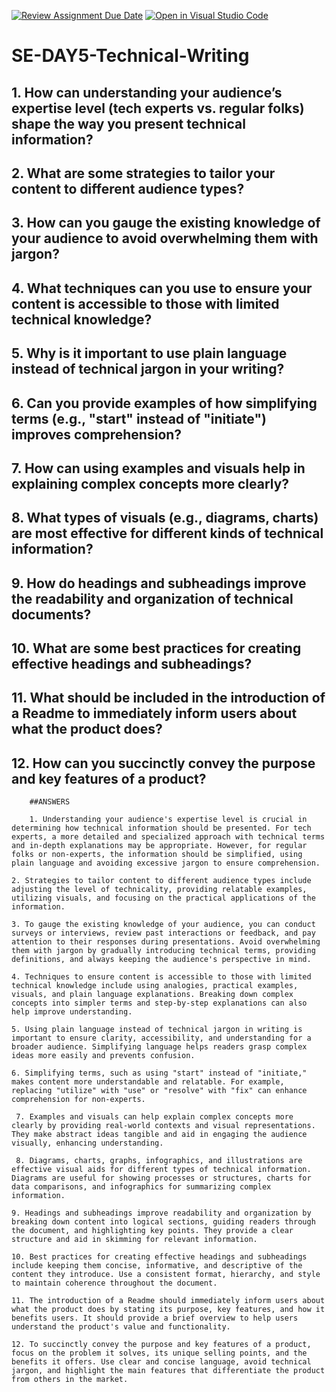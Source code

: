 [![Review Assignment Due Date](https://classroom.github.com/assets/deadline-readme-button-22041afd0340ce965d47ae6ef1cefeee28c7c493a6346c4f15d667ab976d596c.svg)](https://classroom.github.com/a/zsAR-pyY)
[![Open in Visual Studio Code](https://classroom.github.com/assets/open-in-vscode-2e0aaae1b6195c2367325f4f02e2d04e9abb55f0b24a779b69b11b9e10269abc.svg)](https://classroom.github.com/online_ide?assignment_repo_id=15664989&assignment_repo_type=AssignmentRepo)
# SE-DAY5-Technical-Writing
## 1. How can understanding your audience’s expertise level (tech experts vs. regular folks) shape the way you present technical information?
## 2. What are some strategies to tailor your content to different audience types?
## 3. How can you gauge the existing knowledge of your audience to avoid overwhelming them with jargon?
## 4. What techniques can you use to ensure your content is accessible to those with limited technical knowledge?
## 5. Why is it important to use plain language instead of technical jargon in your writing?
## 6. Can you provide examples of how simplifying terms (e.g., "start" instead of "initiate") improves comprehension?
## 7. How can using examples and visuals help in explaining complex concepts more clearly?
## 8. What types of visuals (e.g., diagrams, charts) are most effective for different kinds of technical information?
## 9. How do headings and subheadings improve the readability and organization of technical documents?
## 10. What are some best practices for creating effective headings and subheadings?
## 11. What should be included in the introduction of a Readme to immediately inform users about what the product does?
## 12. How can you succinctly convey the purpose and key features of a product?

        ##ANSWERS 

        1. Understanding your audience's expertise level is crucial in determining how technical information should be presented. For tech experts, a more detailed and specialized approach with technical terms and in-depth explanations may be appropriate. However, for regular folks or non-experts, the information should be simplified, using plain language and avoiding excessive jargon to ensure comprehension.

    2. Strategies to tailor content to different audience types include adjusting the level of technicality, providing relatable examples, utilizing visuals, and focusing on the practical applications of the information.

    3. To gauge the existing knowledge of your audience, you can conduct surveys or interviews, review past interactions or feedback, and pay attention to their responses during presentations. Avoid overwhelming them with jargon by gradually introducing technical terms, providing definitions, and always keeping the audience's perspective in mind.

    4. Techniques to ensure content is accessible to those with limited technical knowledge include using analogies, practical examples, visuals, and plain language explanations. Breaking down complex concepts into simpler terms and step-by-step explanations can also help improve understanding.

    5. Using plain language instead of technical jargon in writing is important to ensure clarity, accessibility, and understanding for a broader audience. Simplifying language helps readers grasp complex ideas more easily and prevents confusion.

    6. Simplifying terms, such as using "start" instead of "initiate," makes content more understandable and relatable. For example, replacing "utilize" with "use" or "resolve" with "fix" can enhance comprehension for non-experts.

     7. Examples and visuals can help explain complex concepts more clearly by providing real-world contexts and visual representations. They make abstract ideas tangible and aid in engaging the audience visually, enhancing understanding.

     8. Diagrams, charts, graphs, infographics, and illustrations are effective visual aids for different types of technical information. Diagrams are useful for showing processes or structures, charts for data comparisons, and infographics for summarizing complex information.

    9. Headings and subheadings improve readability and organization by breaking down content into logical sections, guiding readers through the document, and highlighting key points. They provide a clear structure and aid in skimming for relevant information.

    10. Best practices for creating effective headings and subheadings include keeping them concise, informative, and descriptive of the content they introduce. Use a consistent format, hierarchy, and style to maintain coherence throughout the document.

    11. The introduction of a Readme should immediately inform users about what the product does by stating its purpose, key features, and how it benefits users. It should provide a brief overview to help users understand the product's value and functionality.

    12. To succinctly convey the purpose and key features of a product, focus on the problem it solves, its unique selling points, and the benefits it offers. Use clear and concise language, avoid technical jargon, and highlight the main features that differentiate the product from others in the market.
